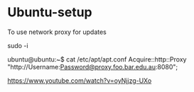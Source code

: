 # Ubuntu-setup

To use network proxy for updates

sudo -i 

ubuntu@ubuntu:~$ cat /etc/apt/apt.conf
Acquire::http::Proxy "http://Username:Password@proxy.foo.bar.edu.au:8080";

https://www.youtube.com/watch?v=oyNjjzg-UXo

